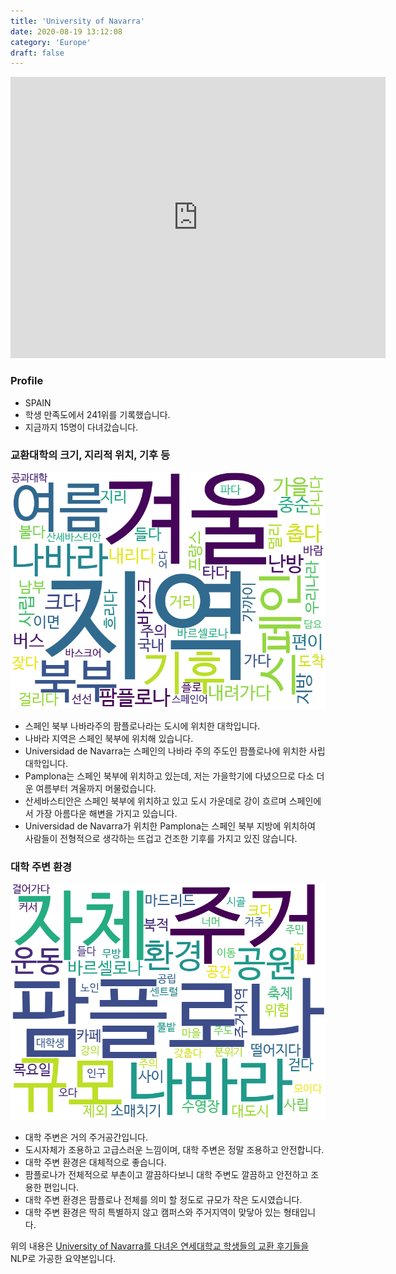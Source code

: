 ```yaml
---
title: 'University of Navarra'
date: 2020-08-19 13:12:08
category: 'Europe'
draft: false
---
```


<iframe
width="600"
height="450"
frameborder="0" style="border:0"
src="https://www.google.com/maps/embed/v1/place?key=AIzaSyC9e1AME-pVmWC4hBpFdu5S4dKzyepa3HQ&q=University+of+Navarra&center=42.801491799999994,-1.6597366000000002&zoom=14" allowfullscreen>
</iframe>

### Profile

* SPAIN
* 학생 만족도에서 241위를 기록했습니다.
* 지금까지 15명이 다녀갔습니다. 

### 교환대학의 크기, 지리적 위치, 기후 등

![gen_info-WordCloud](../univ_wordclouds_okt/gen_info/ES000015_gen_info_okt.png)

* 스페인 북부 나바라주의 팜플로나라는 도시에 위치한 대학입니다.
* 나바라 지역은 스페인 북부에 위치해 있습니다.
* Universidad de Navarra는 스페인의 나바라 주의 주도인 팜플로나에 위치한 사립대학입니다.
* Pamplona는 스페인 북부에 위치하고 있는데, 저는 가을학기에 다녔으므로 다소 더운 여름부터 겨울까지 머물렀습니다.
* 산세바스티안은 스페인 북부에 위치하고 있고 도시 가운데로 강이 흐르며 스페인에서 가장 아름다운 해변을 가지고 있습니다.
* Universidad de Navarra가 위치한 Pamplona는 스페인 북부 지방에 위치하여 사람들이 전형적으로 생각하는 뜨겁고 건조한 기후를 가지고 있진 않습니다.


### 대학 주변 환경

![env_info-WordCloud](../univ_wordclouds_okt/env_info/ES000015_env_info_okt.png)

* 대학 주변은 거의 주거공간입니다.
* 도시자체가 조용하고 고급스러운 느낌이며, 대학 주변은 정말 조용하고 안전합니다.
* 대학 주변 환경은 대체적으로 좋습니다.
* 팜플로나가 전체적으로 부촌이고 깔끔하다보니 대학 주변도 깔끔하고 안전하고 조용한 편입니다.
* 대학 주변 환경은 팜플로나 전체를 의미 할 정도로 규모가 작은 도시였습니다.
* 대학 주변 환경은 딱히 특별하지 않고 캠퍼스와 주거지역이 맞닿아 있는 형태입니다.


위의 내용은 [University of Navarra를 다녀온 연세대학교 학생들의 교환 후기들을](http://oia.yonsei.ac.kr/partner/expReport.asp?ucode=ES000015&bgbn=A) NLP로 가공한 요약본입니다. 
